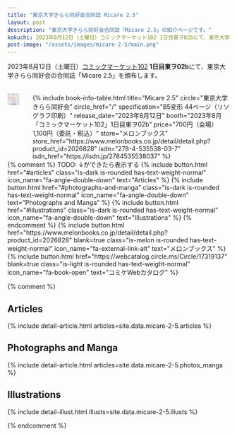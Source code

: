 ```yaml
---
title: "東京大学きらら同好会合同誌 Micare 2.5"
layout: post
description: "東京大学きらら同好会合同誌「Micare 2.5」の紹介ページです。"
kokuchi: 2023年8月12日（土曜日）コミックマーケット102 1日目東ヲ02bにて、東京大学きらら同好会の合同誌「Micare 2.5」を頒布します。
post-image: "/assets/images/micare-2-5/main.png"
---
```


2023年8月12日（土曜日）[コミックマーケット102](https://www.comiket.co.jp/info-a/C102/C102Notice1.html) **1日目東ヲ02b**にて、東京大学きらら同好会の合同誌「Micare 2.5」を頒布します。

<br>
<div class="columns is-centered is-multiline">
    <div class="column is-one-fifth-desktop is-one-third-tablet">
        <a href="/assets/images/micare-2-5/cover.png" data-lightbox="cover" data-lightbox-webp="/assets/images/micare-2-5/cover.webp">
            <picture>
                <source type="image/webp" srcset="/assets/images/micare-2-5/cover.webp">
                <img src="/assets/images/micare-2-5/cover.png" alt="Micare 2.5 表紙" style="width: 75%; max-width: 250px">
            </picture>
        </a>
    </div>
    <div class="column is-half">
        {% include book-info-table.html
           title="Micare 2.5"
           circle="東京大学きらら同好会"
           circle_href="/"
           specification="B5変形 44ページ（リソグラフ印刷）"
           release_date="2023年8月12日"
           booth="2023年8月「コミックマーケット102」1日目東ヲ02b"
           price="700円（会場）　1,100円（委託・税込）"
           store="メロンブックス"
           store_href="https://www.melonbooks.co.jp/detail/detail.php?product_id=2026828"
           isdn="278-4-535538-03-7"
           isdn_href="https://isdn.jp/2784535538037" %}
    </div>
</div>

<div class="columns is-centered is-multiline">
    {% comment %}
    TODO: ↓ができたら表示する
    {% include button.html
       href="#articles"
       class="is-dark is-rounded has-text-weight-normal"
       icon_name="fa-angle-double-down"
       text="Articles" %}
    {% include button.html
       href="#photographs-and-manga"
       class="is-dark is-rounded has-text-weight-normal"
       icon_name="fa-angle-double-down"
       text="Photographs and Manga" %}
    {% include button.html
       href="#illustrations"
       class="is-dark is-rounded has-text-weight-normal"
       icon_name="fa-angle-double-down"
       text="Illustrations" %}
    {% endcomment %}
    {% include button.html
       href="https://www.melonbooks.co.jp/detail/detail.php?product_id=2026828"
       blank=true
       class="is-melon is-rounded has-text-weight-normal"
       icon_name="fa-external-link-alt"
       text="メロンブックス" %}
    {% include button.html
       href="https://webcatalog.circle.ms/Circle/17319137"
       blank=true
       class="is-light is-rounded has-text-weight-normal"
       icon_name="fa-book-open"
       text="コミケWebカタログ" %}
</div>

{% comment %}

## Articles

{% include detail-article.html articles=site.data.micare-2-5.articles %}

## Photographs and Manga

{% include detail-article.html articles=site.data.micare-2-5.photos_manga %}

## Illustrations

{% include detail-illust.html illusts=site.data.micare-2-5.illusts %}

{% endcomment %}
